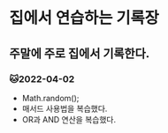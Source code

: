 # 집에서 연습하는 기록장
 
## 주말에 주로 집에서 기록한다.

### :cat:2022-04-02 
* Math.random();
* 매서드 사용법을 복습했다.
* OR과 AND 연산을 복습했다.
